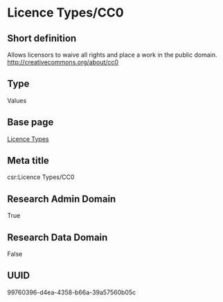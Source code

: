 # Licence Types/CC0
## Short definition
Allows licensors to waive all rights and place a work in the public domain. http://creativecommons.org/about/cc0
## Type
Values
## Base page
[Licence Types](../../Picklists/Licence%20Types.md)
## Meta title
csr:Licence Types/CC0
## Research Admin Domain
True
## Research Data Domain
False
## UUID
99760396-d4ea-4358-b66a-39a57560b05c
